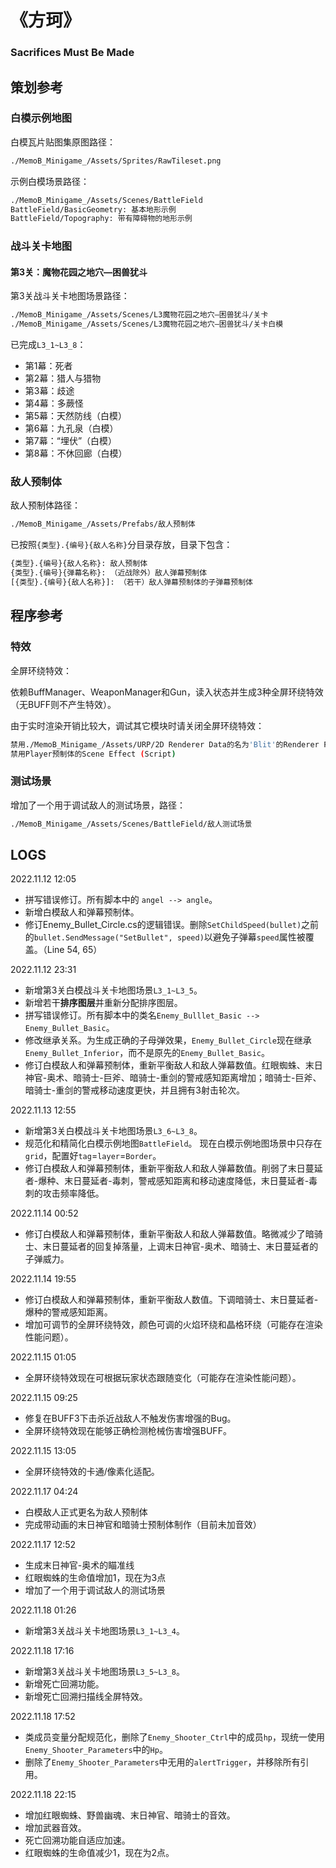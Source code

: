 # 《方珂》

### Sacrifices Must Be Made



## 策划参考

### 白模示例地图

白模瓦片贴图集原图路径：

```bash
./MemoB_Minigame_/Assets/Sprites/RawTileset.png
```

示例白模场景路径：

```bash
./MemoB_Minigame_/Assets/Scenes/BattleField
BattleField/BasicGeometry: 基本地形示例
BattleField/Topography: 带有障碍物的地形示例
```

### 战斗关卡地图

#### 第3关：魔物花园之地穴—困兽犹斗

第3关战斗关卡地图场景路径：

```bash
./MemoB_Minigame_/Assets/Scenes/L3魔物花园之地穴—困兽犹斗/关卡
./MemoB_Minigame_/Assets/Scenes/L3魔物花园之地穴—困兽犹斗/关卡白模
```

已完成`L3_1~L3_8`：

- 第1幕：死者
- 第2幕：猎人与猎物
- 第3幕：歧途
- 第4幕：多蕨怪
- 第5幕：天然防线（白模）
- 第6幕：九孔泉（白模）
- 第7幕：“埋伏”（白模）
- 第8幕：不休回廊（白模）

### 敌人预制体

敌人预制体路径：

```bash
./MemoB_Minigame_/Assets/Prefabs/敌人预制体
```

已按照`{类型}.{编号}{敌人名称}`分目录存放，目录下包含：

```bash	
{类型}.{编号}{敌人名称}: 敌人预制体
{类型}.{编号}{弹幕名称}: （近战除外）敌人弹幕预制体
[{类型}.{编号}{敌人名称}]: （若干）敌人弹幕预制体的子弹幕预制体
```



## 程序参考

### 特效

全屏环绕特效：

依赖BuffManager、WeaponManager和Gun，读入状态并生成3种全屏环绕特效（无BUFF则不产生特效）。

由于实时渲染开销比较大，调试其它模块时请关闭全屏环绕特效：

```bash	
禁用./MemoB_Minigame_/Assets/URP/2D Renderer Data的名为'Blit'的Renderer Feature
禁用Player预制体的Scene Effect (Script)
```

### 测试场景

增加了一个用于调试敌人的测试场景，路径：

```bash
./MemoB_Minigame_/Assets/Scenes/BattleField/敌人测试场景
```



## LOGS

2022.11.12 12:05

- 拼写错误修订。所有脚本中的 `angel --> angle`。
- 新增白模敌人和弹幕预制体。
- 修订Enemy_Bullet_Circle.cs的逻辑错误。删除`SetChildSpeed(bullet)`之前的`bullet.SendMessage("SetBullet", speed)`以避免子弹幕`speed`属性被覆盖。（Line 54, 65）

2022.11.12 23:31

- 新增第3关白模战斗关卡地图场景`L3_1~L3_5`。
- 新增若干**排序图层**并重新分配排序图层。
- 拼写错误修订。所有脚本中的类名`Enemy_Bulllet_Basic --> Enemy_Bullet_Basic`。
- 修改继承关系。为生成正确的子母弹效果，`Enemy_Bullet_Circle`现在继承`Enemy_Bullet_Inferior`，而不是原先的`Enemy_Bullet_Basic`。
- 修订白模敌人和弹幕预制体，重新平衡敌人和敌人弹幕数值。红眼蜘蛛、末日神官-奥术、暗骑士-巨斧、暗骑士-重剑的警戒感知距离增加；暗骑士-巨斧、暗骑士-重剑的警戒移动速度更快，并且拥有3射击轮次。

2022.11.13 12:55

- 新增第3关白模战斗关卡地图场景`L3_6~L3_8`。
- 规范化和精简化白模示例地图`BattleField`。  现在白模示例地图场景中只存在`grid`，配置好`tag`=`layer`=`Border`。
- 修订白模敌人和弹幕预制体，重新平衡敌人和敌人弹幕数值。削弱了末日蔓延者-爆种、末日蔓延者-毒刺，警戒感知距离和移动速度降低，末日蔓延者-毒刺的攻击频率降低。

2022.11.14 00:52

- 修订白模敌人和弹幕预制体，重新平衡敌人和敌人弹幕数值。略微减少了暗骑士、末日蔓延者的回复掉落量，上调末日神官-奥术、暗骑士、末日蔓延者的子弹威力。

2022.11.14 19:55

- 修订白模敌人和弹幕预制体，重新平衡敌人数值。下调暗骑士、末日蔓延者-爆种的警戒感知距离。
- 增加可调节的全屏环绕特效，颜色可调的火焰环绕和晶格环绕（可能存在渲染性能问题）。

2022.11.15 01:05

- 全屏环绕特效现在可根据玩家状态跟随变化（可能存在渲染性能问题）。

2022.11.15 09:25

- 修复在BUFF3下击杀近战敌人不触发伤害增强的Bug。
- 全屏环绕特效现在能够正确检测枪械伤害增强BUFF。

2022.11.15 13:05

- 全屏环绕特效的卡通/像素化适配。

2022.11.17 04:24

- 白模敌人正式更名为敌人预制体
- 完成带动画的末日神官和暗骑士预制体制作（目前未加音效）

2022.11.17 12:52

- 生成末日神官-奥术的瞄准线
- 红眼蜘蛛的生命值增加1，现在为3点
- 增加了一个用于调试敌人的测试场景

2022.11.18 01:26

- 新增第3关战斗关卡地图场景`L3_1~L3_4`。

2022.11.18 17:16

- 新增第3关战斗关卡地图场景`L3_5~L3_8`。
- 新增死亡回溯功能。
- 新增死亡回溯扫描线全屏特效。

2022.11.18 17:52

- 类成员变量分配规范化，删除了`Enemy_Shooter_Ctrl`中的成员`hp`，现统一使用`Enemy_Shooter_Parameters`中的`Hp`。
- 删除了`Enemy_Shooter_Parameters`中无用的`alertTrigger`，并移除所有引用。

2022.11.18 22:15

- 增加红眼蜘蛛、野兽幽魂、末日神官、暗骑士的音效。
- 增加武器音效。
- 死亡回溯功能自适应加速。
- 红眼蜘蛛的生命值减少1，现在为2点。

